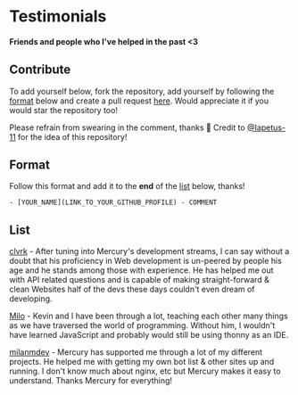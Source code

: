 # Testimonials
#### Friends and people who I've helped in the past &lt;3

## Contribute
To add yourself below, fork the repository, add yourself by following the [format](#format) below and create a pull request [here](https://github.com/TrustedMercury/Testimonials/compare). Would appreciate it if you would star the repository too!

Please refrain from swearing in the comment, thanks 💖 Credit to [@Iapetus-11](https://github.com/iapetus-11) for the idea of this repository!

## Format
Follow this format and add it to the **end** of the [list](#list) below, thanks!
```
- [YOUR_NAME](LINK_TO_YOUR_GITHUB_PROFILE) - COMMENT
```

## List

[clvrk](https://github.com/clvrk) - After tuning into Mercury's development streams, I can say without a doubt that his proficiency in Web development is un-peered by people his age and he stands among those with experience. He has helped me out with API related questions and is capable of making straight-forward & clean Websites half of the devs these days couldn't even dream of developing.

[Milo](https://github.com/Iapetus-11/) - Kevin and I have been through a lot, teaching each other many things as we have traversed the world of programming. Without him, I wouldn't have learned JavaScript and probably would still be using thonny as an IDE.

[milanmdev](https://github.com/milanmdev) - Mercury has supported me through a lot of my different projects. He helped me with getting my own bot list & other sites up and running. I don't know much about nginx, etc but Mercury makes it easy to understand. Thanks Mercury for everything!
